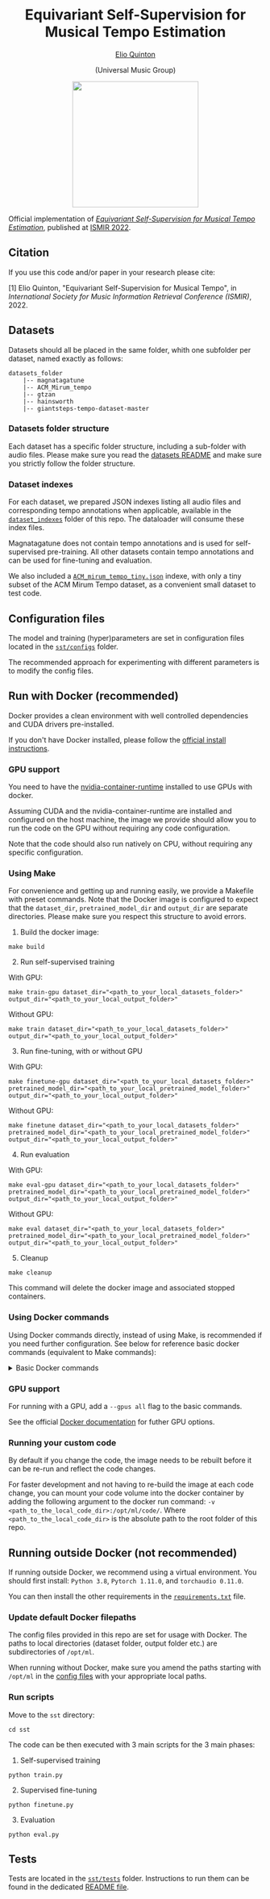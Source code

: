 <div  align="center">

# Equivariant Self-Supervision for Musical Tempo Estimation

[Elio Quinton](https://scholar.google.com/citations?user=IaciybgAAAAJ) 

(Universal Music Group)

<p align="center">
<img src="sst_diagram.png" width="250">
</p align="center">
</div>

Official implementation of [*Equivariant Self-Supervision for Musical Tempo Estimation*](https://arxiv.org/pdf/2209.01478.pdf), published at [ISMIR 2022](https://ismir2022.ismir.net). 


## Citation

If you use this code and/or paper in your research please cite: 

[1] Elio Quinton, "Equivariant Self-Supervision for Musical Tempo", in *International Society for Music Information Retrieval Conference (ISMIR)*, 2022.


## Datasets

Datasets should all be placed in the same folder, whith one subfolder per dataset, named exactly as follows:

```
datasets_folder
    |-- magnatagatune
    |-- ACM_Mirum_tempo
    |-- gtzan
    |-- hainsworth
    |-- giantsteps-tempo-dataset-master
```

### Datasets folder structure
Each dataset has a specific folder structure, including a sub-folder with audio files. 
Please make sure you read the [datasets README](README_datasets.md) and make sure you strictly follow the folder structure. 


### Dataset indexes
For each dataset, we prepared JSON indexes listing all audio files and corresponding tempo annotations when applicable, available in the [`dataset_indexes`](datasets_indexes) folder of this repo. The dataloader will consume these index files. 

Magnatagatune does not contain tempo annotations and is used for self-supervised pre-training. All other datasets contain tempo annotations and can be used for fine-tuning and evaluation. 

We also included a [`ACM_mirum_tempo_tiny.json`](datasets_indexes/ACM_mirum_tempo_tiny.json) indexe, with only a tiny subset of the ACM Mirum Tempo dataset, as a convenient small dataset to test code. 

## Configuration files

The model and training (hyper)parameters are set in configuration files located in the [`sst/configs`](sst/configs) folder. 

The recommended approach for experimenting with different parameters is to modify the config files. 


## Run with Docker (recommended)

Docker provides a clean environment with well controlled dependencies and CUDA drivers pre-installed. 

If you don't have Docker installed, please follow the [official install instructions](https://docs.docker.com/get-docker/). 

### GPU support

You need to have the [nvidia-container-runtime](https://nvidia.github.io/nvidia-container-runtime/) installed to use GPUs with docker. 

Assuming CUDA and the nvidia-container-runtime are installed and configured on the host machine, the image we provide should allow you to run the code on the GPU without requiring any code configuration. 

Note that the code should also run natively on CPU, without requiring any specific configuration. 

### Using Make

For convenience and getting up and running easily, we provide a Makefile with preset commands. 
Note that the Docker image is configured to expect that the `dataset_dir`, `pretrained_model_dir` and `output_dir` are separate directories. Please make sure you respect this structure to avoid errors. 

1. Build the docker image: 

```
make build
```

2. Run self-supervised training

With GPU:
```
make train-gpu dataset_dir="<path_to_your_local_datasets_folder>" output_dir="<path_to_your_local_output_folder>"
```
Without GPU:
```
make train dataset_dir="<path_to_your_local_datasets_folder>" output_dir="<path_to_your_local_output_folder>"
```

3. Run fine-tuning, with or without GPU

With GPU:
```
make finetune-gpu dataset_dir="<path_to_your_local_datasets_folder>" pretrained_model_dir="<path_to_your_local_pretrained_model_folder>" output_dir="<path_to_your_local_output_folder>"
```
Without GPU:
```
make finetune dataset_dir="<path_to_your_local_datasets_folder>" pretrained_model_dir="<path_to_your_local_pretrained_model_folder>" output_dir="<path_to_your_local_output_folder>"
```

4. Run evaluation

With GPU:
```
make eval-gpu dataset_dir="<path_to_your_local_datasets_folder>" pretrained_model_dir="<path_to_your_local_pretrained_model_folder>" output_dir="<path_to_your_local_output_folder>"
```
Without GPU:
```
make eval dataset_dir="<path_to_your_local_datasets_folder>" pretrained_model_dir="<path_to_your_local_pretrained_model_folder>" output_dir="<path_to_your_local_output_folder>"
```

5. Cleanup

```
make cleanup
```

This command will delete the docker image and associated stopped containers. 


### Using Docker commands

Using Docker commands directly, instead of using Make, is recommended if you need further configuration. See below for reference basic docker commands (equivalent to Make commands): 

<details>
<summary>Basic Docker commands </summary>

The docker image is configured to read and write data, pre-trained models and model checkpoints from/to volumes mounted in the docker container. The commands below show how to achieve this with local directories. 

If need be the run commands shown below can be extended with the [usual features provided by Docker CLI](https://docs.docker.com/engine/reference/run/). 

1. Build the image

```
docker build -t ess-tempo -f Dockerfile .
```

2. Run self-supervised training: 

```
docker run -v "<path_to_your_local_datasets_folder>":"/opt/ml/input/data/training/" -v "<path_to_your_local_output_folder>":"/opt/ml/model/" ess-tempo train.py
```

3. Run fine-tuning:

```
docker run -v "<path_to_your_local_datasets_folder>":"/opt/ml/input/data/training/" -v "<path_to_your_local_pretrained_model_folder>":"/opt/ml/pretrained_model/" -v "<path_to_your_local_output_folder>":"/opt/ml/model/" ess-tempo finetune.py
```

4. Run evaluation:

```
docker run -v "<path_to_your_local_datasets_folder>":"/opt/ml/input/data/training/" -v "<path_to_your_local_pretrained_model_folder>":"/opt/ml/pretrained_model/" -v "<path_to_your_local_output_folder>":"/opt/ml/model/" ess-tempo eval.py
```

5. Cleanup

```
docker rmi -f ess-tempo
``` 

</details>

### GPU support

For running with a GPU, add a `--gpus all` flag to the basic commands.

See the official [Docker documentation](https://docs.docker.com/engine/reference/commandline/run/#gpus) for futher GPU options.

### Running your custom code

By default if you change the code, the image needs to be rebuilt before it can be re-run and reflect the code changes. 

For faster development and not having to re-build the image at each code change, you can mount your code volume into the docker container by adding the following argument to the docker run command: `-v <path_to_the_local_code_dir>:/opt/ml/code/`. Where `<path_to_the_local_code_dir>` is the absolute path to the root folder of this repo. 



## Running outside Docker (not recommended)

If running outside Docker, we recommend using a virtual environment. 
You should first install: `Python 3.8`, `Pytorch 1.11.0`, and `torchaudio 0.11.0`. 

You can then install the other requirements in the [`requirements.txt`](requirements.txt) file.


### Update default Docker filepaths

The config files provided in this repo are set for usage with Docker. The paths to local directories (dataset folder, output folder etc.) are subdirectories of `/opt/ml`. 

When running without Docker, make sure you amend the paths starting with `/opt/ml` in the [config files](sst/configs/) with your appropriate local paths. 

### Run scripts

Move to the `sst` directory: 

```
cd sst
```

The code can be then executed with 3 main scripts for the 3 main phases: 

1. Self-supervised training
```
python train.py
```
2. Supervised fine-tuning
```
python finetune.py
```
3. Evaluation
```
python eval.py
```

## Tests

Tests are located in the [`sst/tests`](sst/tests) folder. Instructions to run them can be found in the dedicated [README file](sst/tests/README.md).
